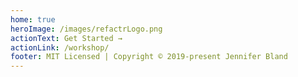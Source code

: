 ```yaml
---
home: true
heroImage: /images/refactrLogo.png
actionText: Get Started →
actionLink: /workshop/
footer: MIT Licensed | Copyright ©️ 2019-present Jennifer Bland
---
```

